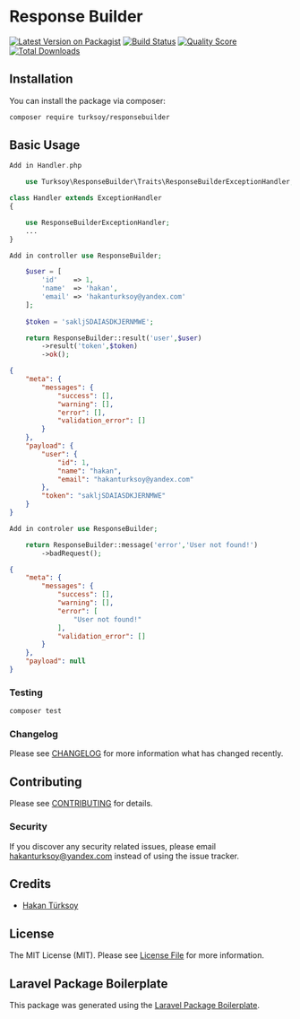 # Response Builder

[![Latest Version on Packagist](https://img.shields.io/packagist/v/turksoy/responsebuilder.svg?style=flat-square)](https://packagist.org/packages/turksoy/responsebuilder)
[![Build Status](https://img.shields.io/travis/turksoy/responsebuilder/master.svg?style=flat-square)](https://travis-ci.org/turksoy/responsebuilder)
[![Quality Score](https://img.shields.io/scrutinizer/g/turksoy/responsebuilder.svg?style=flat-square)](https://scrutinizer-ci.com/g/turksoy/responsebuilder)
[![Total Downloads](https://img.shields.io/packagist/dt/turksoy/responsebuilder.svg?style=flat-square)](https://packagist.org/packages/turksoy/responsebuilder)


## Installation

You can install the package via composer:

```bash
composer require turksoy/responsebuilder
```

## Basic Usage


``` php
Add in Handler.php

    use Turksoy\ResponseBuilder\Traits\ResponseBuilderExceptionHandler;

class Handler extends ExceptionHandler
{

    use ResponseBuilderExceptionHandler;
    ...
}
```

``` php
Add in controller use ResponseBuilder;

    $user = [
        'id'    => 1,
        'name'  => 'hakan',
        'email' => 'hakanturksoy@yandex.com'
    ];
    
    $token = 'sakljSDAIASDKJERNMWE';

    return ResponseBuilder::result('user',$user)
        ->result('token',$token)
        ->ok();

```

``` json
{
    "meta": {
        "messages": {
            "success": [],
            "warning": [],
            "error": [],
            "validation_error": []
        }
    },
    "payload": {
        "user": {
            "id": 1,
            "name": "hakan",
            "email": "hakanturksoy@yandex.com"
        },
        "token": "sakljSDAIASDKJERNMWE"
    }
}
```

``` php
Add in controler use ResponseBuilder;

    return ResponseBuilder::message('error','User not found!')
        ->badRequest();

```
``` json
{
    "meta": {
        "messages": {
            "success": [],
            "warning": [],
            "error": [
                "User not found!"
            ],
            "validation_error": []
        }
    },
    "payload": null
}
```


### Testing

``` bash
composer test
```

### Changelog

Please see [CHANGELOG](CHANGELOG.md) for more information what has changed recently.

## Contributing

Please see [CONTRIBUTING](CONTRIBUTING.md) for details.

### Security

If you discover any security related issues, please email hakanturksoy@yandex.com instead of using the issue tracker.

## Credits

- [Hakan Türksoy](https://github.com/hkntrksy)

## License

The MIT License (MIT). Please see [License File](LICENSE.md) for more information.

## Laravel Package Boilerplate

This package was generated using the [Laravel Package Boilerplate](https://laravelpackageboilerplate.com).
